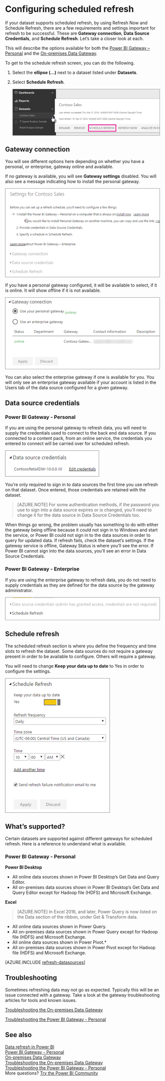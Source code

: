 <properties
pageTitle="Configure scheduled refresh"
description="This covers the steps to select a gateway and configure scheduled refresh."
services="powerbi"
documentationCenter=""
authors="davidiseminger"
manager="erikre"
backup=""
editor=""
qualityFocus="no"
qualityDate=""/>

<tags
ms.service="powerbi"
ms.devlang="NA"
ms.topic="article"
ms.tgt_pltfrm="na"
ms.workload="powerbi"
ms.date="01/18/2017"
ms.author="davidi"/>
# Configuring scheduled refresh

If your dataset supports scheduled refresh, by using Refresh Now and Schedule Refresh, there are a few requirements and settings important for refresh to be successful. These are **Gateway connection**, **Data Source Credentials**, and **Schedule Refresh**. Let’s take a closer look at each.

This will describe the options available for both the [Power BI Gateway – Personal](powerbi-personal-gateway.md) and the [On-premises Data Gateway](powerbi-gateway-onprem.md).

To get to the schedule refresh screen, you can do the following.

1. Select the **ellipse (...)** next to a dataset listed under **Datasets**.

2. Select **Schedule Refresh**.

    ![](media/powerbi-refresh-scheduled-refresh/dataset-menu.png)

## Gateway connection
You will see different options here depending on whether you have a personal, or enterprise, gateway online and available.

If no gateway is available, you will see **Gateway settings** disabled. You will also see a message indicating how to install the personal gateway.

![](media/powerbi-refresh-scheduled-refresh/gateway-not-configured.png)

If you have a personal gateway configured, it will be available to select, if it is online. It will show offline if it is not available.

![](media/powerbi-refresh-scheduled-refresh/gateway-connection.png)

You can also select the enterprise gateway if one is available for you. You will only see an enterprise gateway available if your account is listed in the Users tab of the data source configured for a given gateway.

## Data source credentials

### Power BI Gateway - Personal

If you are using the personal gateway to refresh data, you will need to supply the credentials used to connect to the back end data source. If you connected to a content pack, from an online service, the credentials you entered to connect will be carried over for scheduled refresh.

![](media/powerbi-refresh-scheduled-refresh/data-source-credentials-pgw.png)

You’re only required to sign in to data sources the first time you use refresh on that dataset. Once entered, those credentials are retained with the dataset. 

> [AZURE.NOTE] For some authentication methods, if the password you use to sign into a data source expires or is changed, you'll need to change it for the data source in Data Source Credentials too.

When things go wrong, the problem usually has something to do with either the gateway being offline because it could not sign in to Windows and start the service, or Power BI could not sign in to the data sources in order to query for updated data. If refresh fails, check the dataset’s settings. If the gateway service is offline, Gateway Status is where you’ll see the error. If Power BI cannot sign into the data sources, you’ll see an error in Data Source Credentials.

### Power BI Gateway - Enterprise

If you are using the enterprise gateway to refresh data, you do not need to supply credentials as they are defined for the data source by the gateway administrator.

![](media/powerbi-refresh-scheduled-refresh/data-source-credentials-egw.png)

## Schedule refresh

The scheduled refresh section is where you define the frequency and time slots to refresh the dataset. Some data sources do not require a gateway present in order to be available to configure. Others will require a gateway.
 
You will need to change **Keep your data up to date** to Yes in order to configure the settings.

![](media/powerbi-refresh-scheduled-refresh/scheduled-refresh.png)

## What’s supported?  
Certain datasets are supported against different gateways for scheduled refresh. Here is a reference to understand what is available.

### Power BI Gateway - Personal

**Power BI Desktop**

-   All online data sources shown in Power BI Desktop’s Get Data and Query Editor.
-   All on-premises data sources shown in Power BI Desktop’s Get Data and Query Editor except for Hadoop file (HDFS) and Microsoft Exchange.

**Excel**

> [AZURE.NOTE] In Excel 2016, and later, Power Query is now listed on the Data section of the ribbon, under Get & Transform data.

-   All online data sources shown in Power Query.
-   All on-premises data sources shown in Power Query except for Hadoop file (HDFS) and Microsoft Exchange.
-   All online data sources shown in Power Pivot.\*
-   All on-premises data sources shown in Power Pivot except for Hadoop file (HDFS) and Microsoft Exchange.

<!-- Refresh Data sources-->
[AZURE.INCLUDE [refresh-datasources](../includes/refresh-datasources.md)]

## Troubleshooting

Sometimes refreshing data may not go as expected. Typically this will be an issue connected with a gateway. Take a look at the gateway troubleshooting articles for tools and known issues.

[Troubleshooting the On-premises Data Gateway](powerbi-gateway-onprem-tshoot.md)

[Troubleshooting the Power BI Gateway - Personal](powerbi-admin-troubleshooting-power-bi-personal-gateway.md)

## See also

[Data refresh in Power BI](powerbi-refresh-data.md)  
[Power BI Gateway - Personal](powerbi-personal-gateway.md)  
[On-premises Data Gateway](powerbi-gateway-onprem.md)  
[Troubleshooting the On-premises Data Gateway](powerbi-gateway-onprem-tshoot.md)  
[Troubleshooting the Power BI Gateway - Personal](powerbi-admin-troubleshooting-power-bi-personal-gateway.md)  
More questions? [Try the Power BI Community](http://community.powerbi.com/)